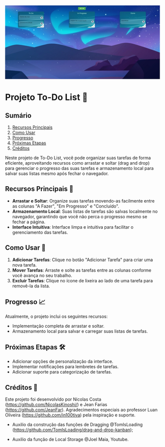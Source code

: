 
![Layout da Página, descrição ao longo do texto](./Arquivos/Layout.jpeg)
# Projeto To-Do List 📝


## Sumário
1. [Recursos Principais](#recursos-principais)
2. [Como Usar](#como-usar)
3. [Progresso](#progresso)
4. [Próximas Etapas](#próximas-etapas)
5. [Créditos](#créditos)

Neste projeto de To-Do List, você pode organizar suas tarefas de forma eficiente, aproveitando recursos como arrastar e soltar (drag and drop) para gerenciar o progresso das suas tarefas e armazenamento local para salvar suas listas mesmo após fechar o navegador.

## Recursos Principais 🚀

- **Arrastar e Soltar**: Organize suas tarefas movendo-as facilmente entre as colunas "A Fazer", "Em Progresso" e "Concluído".
- **Armazenamento Local**: Suas listas de tarefas são salvas localmente no navegador, garantindo que você não perca o progresso mesmo se fechar a página.
- **Interface Intuitiva**: Interface limpa e intuitiva para facilitar o gerenciamento das tarefas.

## Como Usar 🤔

1. **Adicionar Tarefas**: Clique no botão "Adicionar Tarefa" para criar uma nova tarefa.
2. **Mover Tarefas**: Arraste e solte as tarefas entre as colunas conforme você avança no seu trabalho.
3. **Excluir Tarefas**: Clique no ícone de lixeira ao lado de uma tarefa para removê-la da lista.

## Progresso 📈

Atualmente, o projeto inclui os seguintes recursos:

- Implementação completa de arrastar e soltar.
- Armazenamento local para salvar e carregar suas listas de tarefas.

## Próximas Etapas 🛠️

- Adicionar opções de personalização da interface.
- Implementar notificações para lembretes de tarefas.
- Adicionar suporte para categorização de tarefas.

## Créditos 🙌

Este projeto foi desenvolvido por Nicolas Costa (https://github.com/NicolasKinoshi/) e Jean Farias (https://github.com/JeanFar). Agradecimentos especiais ao professor Luan Oliveira (https://github.com/in100tiva) pela inspiração e suporte.

- Auxilio da construção das funções de Dragging @TomIsLoading (https://github.com/TomIsLoading/drag-and-drop-kanban);

- Auxilio da função de Local Storage @Joel Maia,  Youtube.
